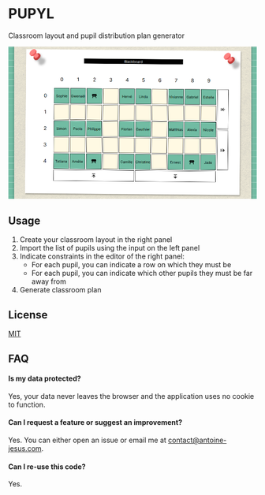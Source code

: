 
# PUPYL

Classroom layout and pupil distribution plan generator

![](/public/screenshot-example.png)

## Usage

1. Create your classroom layout in the right panel
2. Import the list of pupils using the input on the left panel
3. Indicate constraints in the editor of the right panel:
    - For each pupil, you can indicate a row on which they must be
    - For each pupil, you can indicate which other pupils they must be far away from
4. Generate classroom plan



## License

[MIT](https://choosealicense.com/licenses/mit/)


## FAQ

#### Is my data protected?

Yes, your data never leaves the browser and the application uses no cookie to function.

#### Can I request a feature or suggest an improvement?

Yes. You can either open an issue or email me at [contact@antoine-jesus.com](mailto:contact@antoine-jesus.com).

#### Can I re-use this code?

Yes.
